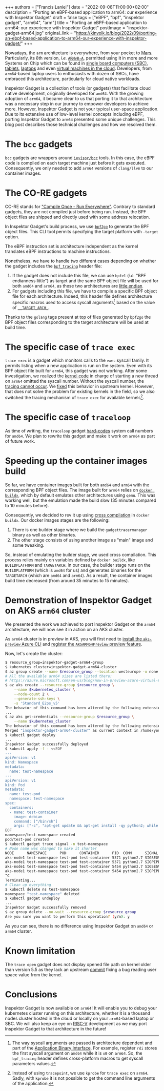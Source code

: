 +++
authors = ["Francis Laniel"]
date = "2022-09-08T11:00:00+02:00"
description = "Porting an eBPF-based application to arm64: our experience with Inspektor Gadget"
draft = false
tags = ["eBPF", "bpf", "inspektor gadget", "arm64", "arm"]
title = "Porting an eBPF-based application to arm64: our experience with Inspektor Gadget"
postImage = "inspektor-gadget-arm64.jpg"
original_link = "https://kinvolk.io/blog/2022/09/porting-an-ebpf-based-application-to-arm64-our-experience-with-inspektor-gadget/"
+++

Nowadays, the `arm` architecture is everywhere, from your pocket to
[Mars](https://spectrum.ieee.org/nasa-designed-perseverance-helicopter-rover-fly-autonomously-mars).
Particularly, its 8th version, *i.e.*
[`ARMv8-A`](https://en.wikipedia.org/wiki/AArch64), permitted using it in more
and more Systems on Chip which can be found in
[single board computers (SBC)](https://en.wikipedia.org/wiki/Raspberry_Pi#Raspberry_Pi),
[tablets](https://www.microsoft.com/surface/prox),
[laptops](https://www.crn.com/news/mobility/lenovo-thinkpad-x13s-pc-giant-arms-laptop-with-performance-and-efficiency)
and even
[virtual machines in the cloud](https://azure.microsoft.com/en-us/blog/now-in-preview-azure-virtual-machines-with-ampere-altra-armbased-processors/).
Developers, from `arm64`-based laptop users to enthusiasts with dozen of SBCs, have embraced this architecture, particularly for cloud native workloads.

Inspektor Gadget is a collection of tools (or gadgets) that facilitate cloud
native development, originally developed for `amd64`.
With the growing adoption of `arm64`, it became clear to us that porting it to
that architecture was a necessary step in our journey to empower developers to
achieve more.
However, Inspektor Gadget is not your typical user-space application.
Due to its extensive use of low-level kernel concepts including eBPF, porting
Inspektor Gadget to `arm64` presented some unique challenges.
This blog post describes those technical challenges and how we resolved them.

# The `bcc` gadgets

`bcc` gadgets are wrappers around
[`iovisor/bcc`](https://github.com/iovisor/bcc) tools.
In this case, the eBPF code is compiled on each target machine just before it
gets executed.
Consequently, we only needed to add `arm64` versions of `clang/llvm` to our
container images.

# The CO-RE gadgets

CO-RE stands for ["Compile Once - Run Everywhere"](http://vger.kernel.org/lpc_bpf2018_talks/bpf_compile_once.pdf).
Contrary to standard gadgets, they are not compiled just before being run.
Instead, the BPF object files are shipped and directly used with some address
relocation.

In Inspektor Gadget's build process, we use
[`bpf2go`](https://pkg.go.dev/github.com/cilium/ebpf/cmd/bpf2go) to generate the
BPF object files.
This CLI tool permits specifying the target platform with `-target` option.

The eBPF instruction set is architecture independent as the kernel translates
eBPF instructions to machine instructions.

Nonetheless, we have to handle two different cases depending on whether the
gadget includes the
[`bpf_tracing`](https://elixir.bootlin.com/linux/v5.18.10/source/tools/lib/bpf/bpf_tracing.h#L1)
header file:

1. If the gadget does not include this file, we can use `bpfel` (*i.e.* "BPF
endianness little") as target and the same BPF object file will be used for both
`amd64` and `arm64`, as these two architectures are
[little endian](https://en.wikipedia.org/wiki/Endianness).
1. For gadgets including this file, we have to compile a specific BPF object file
for each architecture. Indeed, this header file defines architecture specific
macros used to access syscall arguments[^syscall_abi] based on the value of
[`__TARGET_ARCH_`](https://elixir.bootlin.com/linux/v5.18.10/source/tools/lib/bpf/bpf_tracing.h#L1).

Thanks to the `golang` tags present at top of files generated by `bpf2go` the
BPF object files corresponding to the target architecture will be used at
build time.

# The specific case of `trace exec`

`trace exec` is a gadget which monitors calls to the `exec` syscall family.
It permits listing when a new application is run on the system.
Even with its BPF object file built for `arm64`, this gadget was not working.
After some investigation, we realized the
[kernel code](https://elixir.bootlin.com/linux/v5.18.10/source/arch/arm64/include/asm/processor.h#L254)
in charge of starting a new thread on `arm64` omitted the syscall number.
Without the syscall number, the
[tracing cannot occur](https://elixir.bootlin.com/linux/v5.18.10/source/include/trace/events/syscalls.h#L56).
We [fixed](https://lkml.org/lkml/2022/7/1/889) this behavior in upstream kernel.
However, that does not solve the problem for existing kernels in the field, so
we also switched the tracing mechanism of `trace exec` for available
kernels[^limitation].

# The specific case of `traceloop`

As time of writing, the `traceloop` gadget
[hard-codes](https://github.com/kinvolk/traceloop/blob/37aef5618b938896bcee7463551dabc4d6f73fab/bpf/straceback-guess-bpf.c#L126)
system call numbers for `amd64`.
We plan to rewrite this gadget and make it work on `arm64` as part of future
work.

# Speeding up the container images build

So far, we have container images built for both `amd64` and `arm64` with the
corresponding BPF object files.
The image built for `arm64` relies on
[`docker buildx`](https://docs.docker.com/buildx/working-with-buildx/), which by
default emulates other architectures using `qemu`.
This was working well, but the emulation made the build slow
(35 minutes compared to 10 minutes before).

Consequently, we decided to rev it up using
[cross compilation](https://www.docker.com/blog/faster-multi-platform-builds-dockerfile-cross-compilation-guide/)
in `docker buildx`.
Our docker images stages are the following:

1. There is one builder stage where we build the `gadgettracermanager` binary
as well as other binaries.
1. The other stage consists of using another image as "main" image and some
tweaking.

So, instead of emulating the builder stage, we used cross compilation.
This process relies mainly on variables defined by `docker buildx`, like
`BUILDPLATFORM` and `TARGETARCH`.
In our case, the builder stage runs on the `BUILDPLATFORM` (which is `amd64`
for us) and generates binaries for the `TARGETARCH` (which are `amd64` and
`arm64`).
As a result, the container images build time decreased (from around 35
minutes to 15 minutes).

# Demonstration of Inspektor Gadget on AKS `arm64` cluster

We presented the work we achieved to port Inspektor Gadget on the `arm64`
architecture, we will now see it in action on an AKS cluster.

As `arm64` cluster is in preview in AKS, you will first need to
[install the `aks-preview` Azure CLI](https://docs.microsoft.com/en-us/azure/aks/use-multiple-node-pools#install-the-aks-preview-azure-cli)
and [register the `AKSARM64Preview` preview feature](https://docs.microsoft.com/en-us/azure/aks/use-multiple-node-pools#register-the-aksarm64preview-preview-feature).

Now, let's create the cluster:

```bash
$ resource_group=inspektor-gadget-arm64-group
$ kubernetes_cluster=inspektor-gadget-arm64-cluster
$ az group create --name $resource_group --location westeurope -o none
# All the available arm64 sizes are listed there:
# https://azure.microsoft.com/en-us/blog/now-in-preview-azure-virtual-machines-with-ampere-altra-armbased-processors/
$ az aks create --resource-group $resource_group \
	--name $kubernetes_cluster \
	--node-count 2 \
	--generate-ssh-keys \
	-s 'Standard_E2ps_v5'
The behavior of this command has been altered by the following extension: aks-preview
...
$ az aks get-credentials --resource-group $resource_group \
	--name $kubernetes_cluster
The behavior of this command has been altered by the following extension: aks-preview
Merged "inspektor-gadget-arm64-cluster" as current context in /home/you/.kube/config
$ kubectl gadget deploy
...
Inspektor Gadget successfully deployed
$ kubectl apply -f - <<EOF
---
apiVersion: v1
kind: Namespace
metadata:
  name: test-namespace
---
apiVersion: v1
kind: Pod
metadata:
  name: test-pod
  namespace: test-namespace
spec:
  containers:
  - name: test-container
    image: debian
    command: ["/bin/sh"]
    args: ["-c", "apt-get update && apt-get install -qy python2; while true; do python2.7 -c \"exec'()'*7**6\"; sleep 1; done"]
EOF
namespace/test-namespace created
pod/test-pod created
$ kubectl gadget trace signal -n test-namespace
# Node name was changed to make it shorter
NODE      NAMESPACE      POD      CONTAINER      PID  COMM      SIGNAL  TPID RET
aks-node1 test-namespace test-pod test-container 5371 python2.7 SIGSEGV 5371 0
aks-node1 test-namespace test-pod test-container 5371 python2.7 SIGPIPE 5371 0
aks-node1 test-namespace test-pod test-container 5454 python2.7 SIGSEGV 5454 0
aks-node1 test-namespace test-pod test-container 5454 python2.7 SIGPIPE 5454 0
^C
Terminating...
# Clean up everything
$ kubectl delete ns test-namespace
namespace "test-namespace" deleted
$ kubectl gadget undeploy
...
Inspektor Gadget successfully removed
$ az group delete --no-wait --resource-group $resource_group
Are you sure you want to perform this operation? (y/n): y
```

As you can see, there is no difference using Inspektor Gadget on `amd64` or
`arm64` cluster.

# Known limitation

The `trace open` gadget does not display opened file path on kernel older than
version 5.5 as they lack an upstream
[commit](https://git.kernel.org/pub/scm/linux/kernel/git/torvalds/linux.git/commit/?id=6ae08ae3dea2cfa03dd3665a3c8475c2d429ef47)
fixing a bug reading user space value from the kernel.

# Conclusions

Inspektor Gadget is now available on `arm64`!
It will enable you to debug your kubernetes cluster running on this
architecture, whether it is a thousand nodes cluster hosted in the cloud or
locally on your `arm64`-based laptop or SBC.
We will also keep an eye on [RISC-V](https://en.wikipedia.org/wiki/RISC-V)
development as we may port Inspektor Gadget to that architecture in the future!

[^syscall_abi]: The way syscall arguments are passed is architecture dependent
and part of the [Application Binary Interface](https://en.wikipedia.org/wiki/Application_binary_interface).
For example, register `rdi` stores the first syscall argument on `amd64` while
it is `x0` on `arm64`.
So, the `bpf_tracing` header defines cross-platform macros to get syscall
parameters values.
[^limitation]: Instead of using `tracepoint`, we use `kprobe` for `trace exec`
on `arm64`.
Sadly, with `kprobe` it is not possible to get the command line arguments of the
application.
